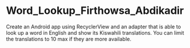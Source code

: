 # Word_Lookup_Firthowsa_Abdikadir

Create an Android app using RecyclerView and an adapter that is able to look up a word in English and show its Kiswahili translations. You can limit the translations to 10 max if they are more available.
